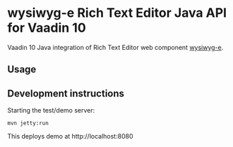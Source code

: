 # wysiwyg-e Rich Text Editor Java API for Vaadin 10

Vaadin 10 Java integration of Rich Text Editor web component [wysiwyg-e](https://github.com/miztroh/wysiwyg-e).

## Usage


## Development instructions

Starting the test/demo server:
```
mvn jetty:run
```

This deploys demo at http://localhost:8080


